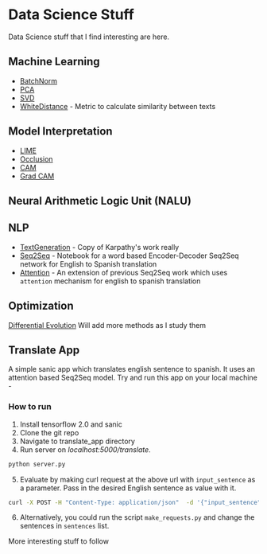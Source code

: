 # Data Science Stuff
Data Science stuff that I find interesting are here.

## Machine Learning
* [BatchNorm](https://github.com/adimyth/datascience_stuff/blob/master/machine-learning/BatchNorm.ipynb)
* [PCA](https://github.com/adimyth/datascience_stuff/blob/master/machine-learning/DimensionalityReduction.ipynb)
* [SVD](https://github.com/adimyth/datascience_stuff/blob/master/machine-learning/SingularValueDecomposition.ipynb)
* [WhiteDistance](https://github.com/adimyth/datascience_stuff/blob/master/machine-learning/WhiteDistance.ipynb) - Metric to calculate similarity between texts

## Model Interpretation
* [LIME](https://github.com/adimyth/datascience_stuff/blob/master/model_interpretation/lime_multiclass.py)
* [Occlusion](https://github.com/adimyth/datascience_stuff/blob/master/model_interpretation/occlusion.ipynb)
* [CAM](https://github.com/adimyth/datascience_stuff/blob/master/model_interpretation/cam.ipynb)
* [Grad CAM](https://github.com/adimyth/datascience_stuff/blob/master/model_interpretation/grad_cam.ipynb)

## Neural Arithmetic Logic Unit (NALU)

## NLP
* [TextGeneration](https://github.com/adimyth/datascience_stuff/blob/master/nlp/TextGeneration.ipynb) - Copy of Karpathy's work really
* [Seq2Seq](https://github.com/adimyth/datascience_stuff/blob/master/nlp/Seq2Seq.ipynb) - Notebook for a word based Encoder-Decoder Seq2Seq network for English to Spanish translation
* [Attention](https://github.com/adimyth/datascience_stuff/blob/master/nlp/LanguageModelling.ipynb) - An extension of previous Seq2Seq work which uses `attention` mechanism for english to spanish translation

## Optimization
[Differential Evolution](https://github.com/adimyth/datascience_stuff/blob/master/optimization/DifferentialEvolution.ipynb)
Will add more methods as I study them

## Translate App
A simple sanic app which translates english sentence to spanish. It uses an attention based Seq2Seq model. Try and run this app on your local machine - 
### How to run
1. Install tensorflow 2.0 and sanic
2. Clone the git repo
3. Navigate to translate_app directory
4. Run server on *localhost:5000/translate*. 
```python
python server.py
```
5. Evaluate by making curl request at the above url with `input_sentence` as a parameter. Pass in the desired English sentence as value with it. 
```bash
curl -X POST -H "Content-Type: application/json"  -d '{"input_sentence":"What did you decide?"}' "localhost:5000/translate"
```
6. Alternatively, you could run the script `make_requests.py` and change the sentences in `sentences` list.

More interesting stuff to follow

